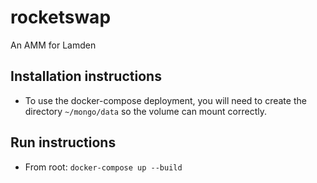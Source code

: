 # rocketswap

An AMM for Lamden

## Installation instructions

* To use the docker-compose deployment, you will need to create the directory `~/mongo/data` so the volume can mount correctly.
## Run instructions

* From root: `docker-compose up --build`
